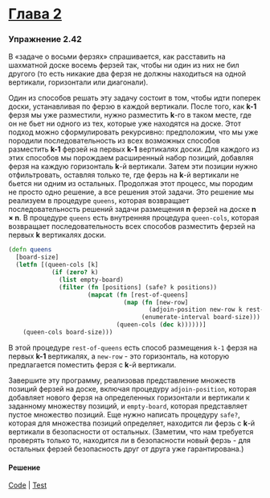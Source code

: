 # [Глава 2](../index.md#Глава-2-Построение-абстракций-с-помощью-данных)

### Упражнение 2.42
В «задаче о восьми ферзях» спрашивается, как расставить на шахматной доске восемь ферзей так, чтобы ни один из них не бил другого (то есть никакие два ферзя не должны находиться на одной вертикали, горизонтали или диагонали).

Один из способов решать эту задачу состоит в том, чтобы идти поперек доски, устанавливая по ферзю в каждой вертикали. После того, как **k-1** ферзя мы уже разместили, нужно разместить **k**-го в таком месте, где он не бьет ни одного из тех, которые уже находятся на доске. Этот подход можно сформулировать рекурсивно: предположим, что мы уже породили последовательность из всех возможных способов разместить **k-1** ферзей на первых **k-1** вертикалях доски. Для каждого из этих способов мы порождаем расширенный набор позиций, добавляя ферзя на каждую горизонталь **k**-й вертикали. Затем эти позиции нужно отфильтровать, оставляя только те, где ферзь на **k**-й вертикали не бьется ни одним из остальных. Продолжая этот процесс, мы породим не просто одно решение, а все решения этой задачи. Это решение мы реализуем в процедуре `queens`, которая возвращает последовательность решений задачи размещения **n** ферзей на доске **n × n**. В процедуре `queens` есть внутренняя процедура `queen-cols`, которая возвращает последовательность всех способов разместить ферзей на первых **k** вертикалях доски.

```clojure
(defn queens
  [board-size]
  (letfn [(queen-cols [k]
            (if (zero? k)
              (list empty-board)
              (filter (fn [positions] (safe? k positions))
                      (mapcat (fn [rest-of-queens]
                                (map (fn [new-row]
                                       (adjoin-position new-row k rest-of-queens))
                                     (enumerate-interval board-size)))
                              (queen-cols (dec k))))))]
    (queen-cols board-size)))
```

В этой процедуре `rest-of-queens` есть способ размещения `k-1` ферзя на первых **k-1** вертикалях, а `new-row` - это горизонталь, на которую предлагается поместить ферзя с **k**-й вертикали.

Завершите эту программу, реализовав представление множеств позиций ферзей на доске, включая процедуру `adjoin-position`, которая добавляет нового ферзя на определенных горизонтали и вертикали к заданному множеству позиций, и `empty-board`, которая представляет пустое множество позиций. Еще нужно написать процедуру `safe?`, которая для множества позиций определяет, находится ли ферзь с **k**-й вертикали в безопасности от остальных. (Заметим, что нам требуется проверять только то, находится ли в безопасности новый ферзь - для остальных ферзей безопасность друг от друга уже гарантирована.)

#### Решение
[Code](../../src/sicp/chapter02/2_42.clj) | [Test](../../test/sicp/chapter02/2_42_test.clj)
